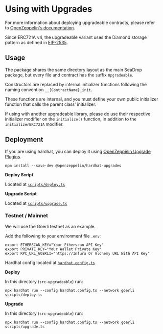 # Using with Upgrades

For more information about deploying upgradeable contracts, please refer to 
[OpenZeppelin's documentation](https://docs.openzeppelin.com/contracts/4.x/upgradeable).

Since ERC721A v4, the upgradeable variant uses the Diamond storage pattern as defined in [EIP-2535](https://eips.ethereum.org/EIPS/eip-2535).

## Usage

The package shares the same directory layout as the main SeaDrop package, but every file and contract has the suffix `Upgradeable`.

Constructors are replaced by internal initializer functions following the naming convention `__{ContractName}_init`. 

These functions are internal, and you must define your own public initializer function that calls the parent class' initializer.

If using with another upgradeable library, please do use their respective initializer modifier on the `initialize()` function, in addition to the `initializerERC721A` modifier.

## Deployment

If you are using hardhat, you can deploy it using 
[OpenZeppelin Upgrade Plugins](https://docs.openzeppelin.com/upgrades-plugins/1.x/).

```
npm install --save-dev @openzeppelin/hardhat-upgrades
```

**Deploy Script**

Located at [`scripts/deploy.ts`](./scripts/deploy.ts)

**Upgrade Script**

Located at [`scripts/upgrade.ts`](./scripts/upgrade.ts)

### Testnet / Mainnet

We will use the Goerli testnet as an example.

Add the following to your environment file `.env`:

```
export ETHERSCAN_KEY="Your Etherscan API Key"
export PRIVATE_KEY="Your Wallet Private Key"
export RPC_URL_GOERLI="https://Infura Or Alchemy URL With API Key"
```

Hardhat config located at [`hardhat.config.ts`](./hardhat.config.ts)

**Deploy**

In this directory (`src-upgradeable`) run:

```
npx hardhat run --config hardhat.config.ts --network goerli scripts/deploy.ts
```

**Upgrade**

In this directory (`src-upgradeable`) run:

```
npx hardhat run --config hardhat.config.ts --network goerli scripts/upgrade.ts
```
